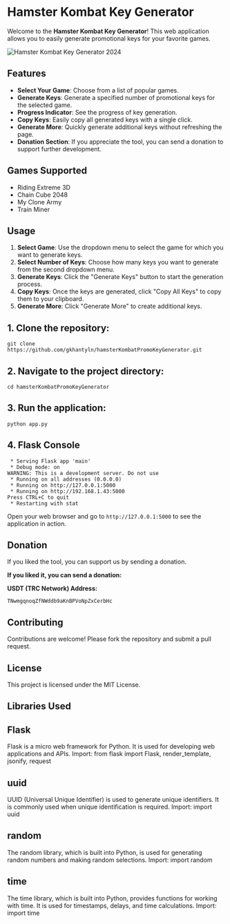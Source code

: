 # Hamster Kombat Key Generator

Welcome to the **Hamster Kombat Key Generator**! This web application allows you to easily generate promotional keys for your favorite games.

![Hamster Kombat Key Generator 2024](https://github.com/gkhantyln/repository/blob/main/screen.png)


## Features

- **Select Your Game**: Choose from a list of popular games.
- **Generate Keys**: Generate a specified number of promotional keys for the selected game.
- **Progress Indicator**: See the progress of key generation.
- **Copy Keys**: Easily copy all generated keys with a single click.
- **Generate More**: Quickly generate additional keys without refreshing the page.
- **Donation Section**: If you appreciate the tool, you can send a donation to support further development.

## Games Supported

- Riding Extreme 3D
- Chain Cube 2048
- My Clone Army
- Train Miner

## Usage

1. **Select Game**: Use the dropdown menu to select the game for which you want to generate keys.
2. **Select Number of Keys**: Choose how many keys you want to generate from the second dropdown menu.
3. **Generate Keys**: Click the "Generate Keys" button to start the generation process.
4. **Copy Keys**: Once the keys are generated, click "Copy All Keys" to copy them to your clipboard.
5. **Generate More**: Click "Generate More" to create additional keys.

## 1. Clone the repository:
```plaintext
git clone https://github.com/gkhantyln/hamsterKombatPromoKeyGenerator.git
```

## 2. Navigate to the project directory:
```plaintext
cd hamsterKombatPromoKeyGenerator
```

## 3. Run the application:
```plaintext
python app.py
```

## 4. Flask Console
```plaintext
 * Serving Flask app 'main'
 * Debug mode: on
WARNING: This is a development server. Do not use
 * Running on all addresses (0.0.0.0)
 * Running on http://127.0.0.1:5000
 * Running on http://192.168.1.43:5000
Press CTRL+C to quit
 * Restarting with stat
```

Open your web browser and go to ```http://127.0.0.1:5000``` to see the application in action.

## Donation

If you liked the tool, you can support us by sending a donation. 

**If you liked it, you can send a donation:**

**USDT (TRC Network) Address:**

```plaintext
TNwmgqnoqZfNWddb9aKnBPVoNpZxCerbHc
```

## Contributing
Contributions are welcome! Please fork the repository and submit a pull request.

## License
This project is licensed under the MIT License.

## Libraries Used
## Flask
Flask is a micro web framework for Python. It is used for developing web applications and APIs.
Import: from flask import Flask, render_template, jsonify, request
## uuid
 UUID (Universal Unique Identifier) is used to generate unique identifiers. It is commonly used when unique identification is required.
Import: import uuid
## random
The random library, which is built into Python, is used for generating random numbers and making random selections.
Import: import random
## time
The time library, which is built into Python, provides functions for working with time. It is used for timestamps, delays, and time calculations.
Import: import time

